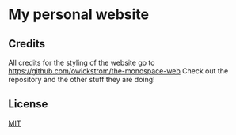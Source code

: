 # My personal website

## Credits

All credits for the styling of the website go to https://github.com/owickstrom/the-monospace-web
Check out the repository and the other stuff they are doing!

## License

[MIT](LICENSE.md)
